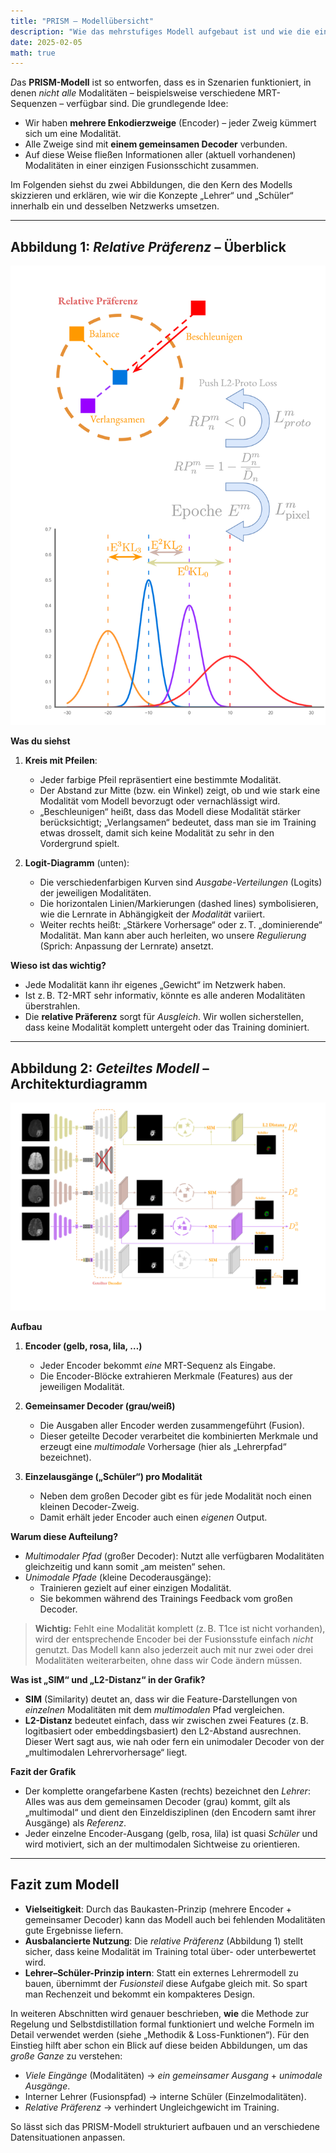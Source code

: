 ```yaml
---
title: "PRISM – Modellübersicht"
description: "Wie das mehrstufiges Modell aufgebaut ist und wie die einzelnen Teile ineinandergreifen."
date: 2025-02-05
math: true
---
```


<span class="letterine"><i>D</i>as **PRISM-Modell** ist so entworfen</span>, dass es in Szenarien funktioniert, in denen *nicht alle* Modalitäten – beispielsweise verschiedene MRT-Sequenzen – verfügbar sind. Die grundlegende Idee:  
- Wir haben **mehrere Enkodierzweige** (Encoder) – jeder Zweig kümmert sich um eine Modalität.  
- Alle Zweige sind mit **einem gemeinsamen Decoder** verbunden.  
- Auf diese Weise fließen Informationen aller (aktuell vorhandenen) Modalitäten in einer einzigen Fusionsschicht zusammen.

Im Folgenden siehst du zwei Abbildungen, die den Kern des Modells skizzieren und erklären, wie wir die Konzepte „Lehrer“ und „Schüler“ innerhalb ein und desselben Netzwerks umsetzen.  

---

## Abbildung 1: *Relative Präferenz* – Überblick

![Relative Präferenz (Figur 1)](https://raw.githubusercontent.com/DavidRutkevich/PRISM-Docs/8d1a65675a64e6fc6c43bad46dfbbf8bb38a8e75/Relative%20Pref(1).svg)

**Was du siehst**  
1. **Kreis mit Pfeilen**:  
   - Jeder farbige Pfeil repräsentiert eine bestimmte Modalität.  
   - Der Abstand zur Mitte (bzw. ein Winkel) zeigt, ob und wie stark eine Modalität vom Modell bevorzugt oder vernachlässigt wird.  
   - „Beschleunigen“ heißt, dass das Modell diese Modalität stärker berücksichtigt; „Verlangsamen“ bedeutet, dass man sie im Training etwas drosselt, damit sich keine Modalität zu sehr in den Vordergrund spielt.

2. **Logit-Diagramm** (unten):  
   - Die verschiedenfarbigen Kurven sind *Ausgabe-Verteilungen* (Logits) der jeweiligen Modalitäten.  
   - Die horizontalen Linien/Markierungen (dashed lines) symbolisieren, wie die Lernrate in Abhängigkeit der *Modalität* variiert.  
   - Weiter rechts heißt: „Stärkere Vorhersage“ oder z. T. „dominierende“ Modalität. Man kann aber auch herleiten, wo unsere *Regulierung* (Sprich: Anpassung der Lernrate) ansetzt.

**Wieso ist das wichtig?**  
- Jede Modalität kann ihr eigenes „Gewicht“ im Netzwerk haben.  
- Ist z. B. T2-MRT sehr informativ, könnte es alle anderen Modalitäten überstrahlen.  
- Die **relative Präferenz** sorgt für *Ausgleich*. Wir wollen sicherstellen, dass keine Modalität komplett untergeht oder das Training dominiert.  

---

## Abbildung 2: *Geteiltes Modell* – Architekturdiagramm

![Geteiltes Modell (Figur 2)](https://raw.githubusercontent.com/DavidRutkevich/PRISM-Docs/986647d02bce43bfd247aa9760de520054dcf7de/Model_vis_web.svg)

**Aufbau**  
1. **Encoder (gelb, rosa, lila, …)**  
   - Jeder Encoder bekommt *eine* MRT-Sequenz als Eingabe.  
   - Die Encoder-Blöcke extrahieren Merkmale (Features) aus der jeweiligen Modalität.  

2. **Gemeinsamer Decoder (grau/weiß)**  
   - Die Ausgaben aller Encoder werden zusammengeführt (Fusion).  
   - Dieser geteilte Decoder verarbeitet die kombinierten Merkmale und erzeugt eine *multimodale* Vorhersage (hier als „Lehrerpfad“ bezeichnet).  

3. **Einzelausgänge („Schüler“) pro Modalität**  
   - Neben dem großen Decoder gibt es für jede Modalität noch einen kleinen Decoder-Zweig.  
   - Damit erhält jeder Encoder auch einen *eigenen* Output.  

**Warum diese Aufteilung?**  
- *Multimodaler Pfad* (großer Decoder): Nutzt alle verfügbaren Modalitäten gleichzeitig und kann somit „am meisten“ sehen.  
- *Unimodale Pfade* (kleine Decoderausgänge):  
  - Trainieren gezielt auf einer einzigen Modalität.  
  - Sie bekommen während des Trainings Feedback vom großen Decoder.  

> **Wichtig:** Fehlt eine Modalität komplett (z. B. T1ce ist nicht vorhanden), wird der entsprechende Encoder bei der Fusionsstufe einfach *nicht* genutzt. Das Modell kann also jederzeit auch mit nur zwei oder drei Modalitäten weiterarbeiten, ohne dass wir Code ändern müssen.

**Was ist „SIM“ und „L2-Distanz“ in der Grafik?**  
- **SIM** (Similarity) deutet an, dass wir die Feature-Darstellungen von *einzelnen* Modalitäten mit dem *multimodalen* Pfad vergleichen.  
- **L2-Distanz** bedeutet einfach, dass wir zwischen zwei Features (z. B. logitbasiert oder embeddingsbasiert) den L2-Abstand ausrechnen. Dieser Wert sagt aus, wie nah oder fern ein unimodaler Decoder von der „multimodalen Lehrervorhersage“ liegt.

**Fazit der Grafik**  
- Der komplette orangefarbene Kasten (rechts) bezeichnet den *Lehrer*: Alles was aus dem gemeinsamen Decoder (grau) kommt, gilt als „multimodal“ und dient den Einzeldisziplinen (den Encodern samt ihrer Ausgänge) als *Referenz*.  
- Jeder einzelne Encoder-Ausgang (gelb, rosa, lila) ist quasi *Schüler* und wird motiviert, sich an der multimodalen Sichtweise zu orientieren.  

---

## Fazit zum Modell

- **Vielseitigkeit**: Durch das Baukasten-Prinzip (mehrere Encoder + gemeinsamer Decoder) kann das Modell auch bei fehlenden Modalitäten gute Ergebnisse liefern.  
- **Ausbalancierte Nutzung**: Die *relative Präferenz* (Abbildung 1) stellt sicher, dass keine Modalität im Training total über- oder unterbewertet wird.  
- **Lehrer–Schüler-Prinzip intern**: Statt ein externes Lehrermodell zu bauen, übernimmt der *Fusionsteil* diese Aufgabe gleich mit. So spart man Rechenzeit und bekommt ein kompakteres Design.

In weiteren Abschnitten wird genauer beschrieben, **wie** die Methode zur Regelung und Selbstdistillation formal funktioniert und welche Formeln im Detail verwendet werden (siehe „Methodik & Loss-Funktionen“). Für den Einstieg hilft aber schon ein Blick auf diese beiden Abbildungen, um das *große Ganze* zu verstehen:
- *Viele Eingänge* (Modalitäten) → *ein gemeinsamer Ausgang* + *unimodale Ausgänge*.  
- Interner Lehrer (Fusionspfad) → interne Schüler (Einzelmodalitäten).  
- *Relative Präferenz* → verhindert Ungleichgewicht im Training.

So lässt sich das PRISM-Modell strukturiert aufbauen und an verschiedene Datensituationen anpassen.
